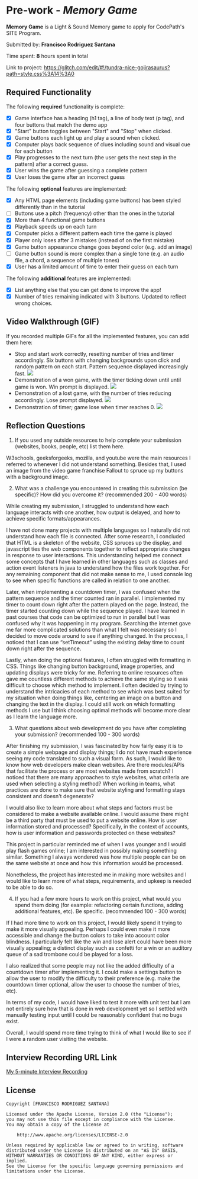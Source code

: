 # Pre-work - *Memory Game*

**Memory Game** is a Light & Sound Memory game to apply for CodePath's SITE Program. 

Submitted by: **Francisco Rodriguez Santana**

Time spent: **8** hours spent in total

Link to project: https://glitch.com/edit/#!/tundra-nice-gojirasaurus?path=style.css%3A14%3A0

## Required Functionality

The following **required** functionality is complete:

* [x] Game interface has a heading (h1 tag), a line of body text (p tag), and four buttons that match the demo app
* [x] "Start" button toggles between "Start" and "Stop" when clicked. 
* [x] Game buttons each light up and play a sound when clicked. 
* [x] Computer plays back sequence of clues including sound and visual cue for each button
* [x] Play progresses to the next turn (the user gets the next step in the pattern) after a correct guess. 
* [x] User wins the game after guessing a complete pattern
* [x] User loses the game after an incorrect guess

The following **optional** features are implemented:

* [x] Any HTML page elements (including game buttons) has been styled differently than in the tutorial
* [ ] Buttons use a pitch (frequency) other than the ones in the tutorial
* [x] More than 4 functional game buttons
* [x] Playback speeds up on each turn
* [x] Computer picks a different pattern each time the game is played
* [x] Player only loses after 3 mistakes (instead of on the first mistake)
* [x] Game button appearance change goes beyond color (e.g. add an image)
* [ ] Game button sound is more complex than a single tone (e.g. an audio file, a chord, a sequence of multiple tones)
* [x] User has a limited amount of time to enter their guess on each turn

The following **additional** features are implemented:

- [x] List anything else that you can get done to improve the app!
- [x] Number of tries remaining indicated with 3 buttons. Updated to reflect wrong choices.

## Video Walkthrough (GIF)

If you recorded multiple GIFs for all the implemented features, you can add them here:
- Stop and start work correctly, resetting number of tries and timer accordingly. Six buttons with changing backgrounds upon click and random pattern on each start. Pattern sequence displayed increasingly fast.
![](https://i.imgur.com/0j4tQcW.gif)
- Demonstration of a won game, with the timer ticking down until until game is won. Win prompt is displayed.
![](https://i.imgur.com/CmJNTo0.gif)
- Demonstration of a lost game, with the number of tries reducing accordingly. Lose prompt displayed.
![](https://i.imgur.com/6i9ZfqN.gif)
- Demonstration of timer; game lose when timer reaches 0.
![](https://i.imgur.com/nNk8mwY.gif)


## Reflection Questions
1. If you used any outside resources to help complete your submission (websites, books, people, etc) list them here. 

W3schools, geeksforgeeks, mozilla, and youtube were the main resources I referred to whenever I did not understand something. Besides that, I used an image from the video game franchise Fallout to spruce up my buttons with a background image.

2. What was a challenge you encountered in creating this submission (be specific)? How did you overcome it? (recommended 200 - 400 words) 

While creating my submission, I struggled to understand how each language interacts with one another, how output is delayed, and how to achieve specific formats/appearances.

I have not done many projects with multiple languages so I naturally did not understand how each file is connected. After some research, I concluded that HTML is a skeleton of the website, CSS spruces up the display, and javascript ties the web components together to reflect appropriate changes in response to user interactions. This understanding helped me connect some concepts that I have learned in other languages such as classes and action event listeners in java to understand how the files work together. For any remaining component that did not make sense to me, I used console log to see when specific functions are called in relation to one another.

Later, when implementing a countdown timer, I was confused when the pattern sequence and the timer counted ran in parallel. I implemented my timer to count down right after the pattern played on the page. Instead, the timer started counting down while the sequence played. I have learned in past courses that code can be optimized to run in parallel but I was confused why it was happening in my program. Searching the internet gave me far more complicated solutions than what I felt was necessary so I decided to move code around to see if anything changed. In the process, I noticed that I can use “setTimeout” using the existing delay time to count down right after the sequence.

Lastly, when doing the optional features, I often struggled with formatting in CSS. Things like changing button background, image properties, and updating displays were tricky for me. Referring to online resources often gave me countless different methods to achieve the same styling so it was difficult to choose which method to implement. I often decided by trying to understand the intricacies of each method to see which was best suited for my situation when doing things like, centering an image on a button and changing the text in the display. I could still work on which formatting methods I use but I think choosing optimal methods will become more clear as I learn the language more.


3. What questions about web development do you have after completing your submission? (recommended 100 - 300 words)

After finishing my submission, I was fascinated by how fairly easy it is to create a simple webpage and display things; I do not have much experience seeing my code translated to such a visual form. As such, I would like to know how web developers make clean websites. Are there modules/APIs that facilitate the process or are most websites made from scratch? I noticed that there are many approaches to style websites, what criteria are used when selecting a styling method? When working in teams, what practices are done to make sure that website styling and formatting stays consistent and doesn't degenerate?

I would also like to learn more about what steps and factors must be considered to make a website available online. I would assume there might be a third party that must be used to put a website online. How is user information stored and processed? Specifically, in the context of accounts, how is user information and passwords protected on these websites? 

This project in particular reminded me of when I was younger and I would play flash games online; I am interested in possibly making something similar. Something I always wondered was how multiple people can be on the same website at once and how this information would be processed.

Nonetheless, the project has interested me in making more websites and I would like to learn more of what steps, requirements, and upkeep is needed to be able to do so.


4. If you had a few more hours to work on this project, what would you spend them doing (for example: refactoring certain functions, adding additional features, etc). Be specific. (recommended 100 - 300 words) 

If I had more time to work on this project, I would likely spend it trying to make it more visually appealing. Perhaps I could even make it more accessible and change the button colors to take into account color blindness. I particularly felt like the win and lose alert could have been more visually appealing; a distinct display such as confetti for a win or an auditory queue of a sad trombone could be played for a loss.

I also realized that some people may not like the added difficulty of a countdown timer after implementing it. I could make a settings button to allow the user to modify the difficulty to their preference (e.g. make the countdown timer optional, allow the user to choose the number of tries, etc).

In terms of my code, I would have liked to test it more with unit test but I am not entirely sure how that is done in web development yet so I settled with manually testing input until I could be reasonably confident that no bugs exist.

Overall, I would spend more time trying to think of what I would like to see if I were a random user visiting the website.




## Interview Recording URL Link

[My 5-minute Interview Recording](https://youtu.be/hoW80Q7rqCQ)


## License

    Copyright [FRANCISCO RODRIGUEZ SANTANA]

    Licensed under the Apache License, Version 2.0 (the "License");
    you may not use this file except in compliance with the License.
    You may obtain a copy of the License at

        http://www.apache.org/licenses/LICENSE-2.0

    Unless required by applicable law or agreed to in writing, software
    distributed under the License is distributed on an "AS IS" BASIS,
    WITHOUT WARRANTIES OR CONDITIONS OF ANY KIND, either express or implied.
    See the License for the specific language governing permissions and
    limitations under the License.
